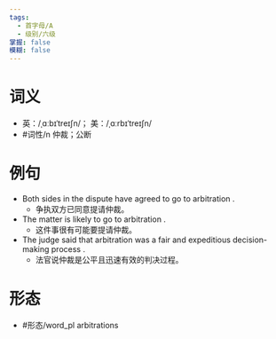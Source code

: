```yaml
---
tags:
  - 首字母/A
  - 级别/六级
掌握: false
模糊: false
---
```

# 词义
- 英：/ˌɑːbɪˈtreɪʃn/； 美：/ˌɑːrbɪˈtreɪʃn/
- #词性/n  仲裁；公断
# 例句
- Both sides in the dispute have agreed to go to arbitration .
	- 争执双方已同意提请仲裁。
- The matter is likely to go to arbitration .
	- 这件事很有可能要提请仲裁。
- The judge said that arbitration was a fair and expeditious decision-making process .
	- 法官说仲裁是公平且迅速有效的判决过程。
# 形态
- #形态/word_pl arbitrations
